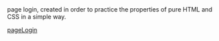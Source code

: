 ##
page login, created in order to practice the properties of pure HTML and CSS in a simple way.

<a href="https://jovial-brown-2632d2.netlify.app" >pageLogin</a> 
